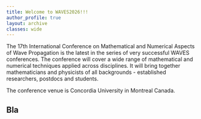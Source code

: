 ```yaml
---
title: Welcome to WAVES2026!!!
author_profile: true
layout: archive
classes: wide
---
```


The 17th International Conference on Mathematical and Numerical Aspects of Wave Propagation is the latest in the series of very successful WAVES conferences. The conference will cover a wide range of mathematical and numerical techniques applied across disciplines. It will bring together mathematicians and physicists of all backgrounds - established researchers, postdocs and students.

The conference venue is Concordia University in Montreal Canada.


## Bla


